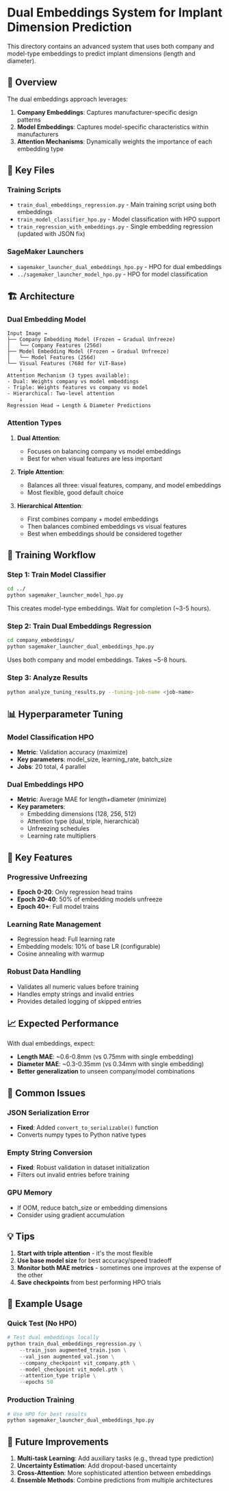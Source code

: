 # Dual Embeddings System for Implant Dimension Prediction

This directory contains an advanced system that uses both company and model-type embeddings to predict implant dimensions (length and diameter).

## 🚀 Overview

The dual embeddings approach leverages:
1. **Company Embeddings**: Captures manufacturer-specific design patterns
2. **Model Embeddings**: Captures model-specific characteristics within manufacturers
3. **Attention Mechanisms**: Dynamically weights the importance of each embedding type

## 📁 Key Files

### Training Scripts
- `train_dual_embeddings_regression.py` - Main training script using both embeddings
- `train_model_classifier_hpo.py` - Model classification with HPO support
- `train_regression_with_embeddings.py` - Single embedding regression (updated with JSON fix)

### SageMaker Launchers
- `sagemaker_launcher_dual_embeddings_hpo.py` - HPO for dual embeddings
- `../sagemaker_launcher_model_hpo.py` - HPO for model classification

## 🏗️ Architecture

### Dual Embedding Model
```
Input Image → 
├── Company Embedding Model (Frozen → Gradual Unfreeze)
│   └── Company Features (256d)
├── Model Embedding Model (Frozen → Gradual Unfreeze)
│   └── Model Features (256d)
└── Visual Features (768d for ViT-Base)
    ↓
Attention Mechanism (3 types available):
- Dual: Weights company vs model embeddings
- Triple: Weights features vs company vs model
- Hierarchical: Two-level attention
    ↓
Regression Head → Length & Diameter Predictions
```

### Attention Types

1. **Dual Attention**: 
   - Focuses on balancing company vs model embeddings
   - Best for when visual features are less important

2. **Triple Attention**: 
   - Balances all three: visual features, company, and model embeddings
   - Most flexible, good default choice

3. **Hierarchical Attention**: 
   - First combines company + model embeddings
   - Then balances combined embeddings vs visual features
   - Best when embeddings should be considered together

## 🎯 Training Workflow

### Step 1: Train Model Classifier
```bash
cd ../
python sagemaker_launcher_model_hpo.py
```
This creates model-type embeddings. Wait for completion (~3-5 hours).

### Step 2: Train Dual Embeddings Regression
```bash
cd company_embeddings/
python sagemaker_launcher_dual_embeddings_hpo.py
```
Uses both company and model embeddings. Takes ~5-8 hours.

### Step 3: Analyze Results
```bash
python analyze_tuning_results.py --tuning-job-name <job-name>
```

## 📊 Hyperparameter Tuning

### Model Classification HPO
- **Metric**: Validation accuracy (maximize)
- **Key parameters**: model_size, learning_rate, batch_size
- **Jobs**: 20 total, 4 parallel

### Dual Embeddings HPO
- **Metric**: Average MAE for length+diameter (minimize)
- **Key parameters**: 
  - Embedding dimensions (128, 256, 512)
  - Attention type (dual, triple, hierarchical)
  - Unfreezing schedules
  - Learning rate multipliers

## 🔧 Key Features

### Progressive Unfreezing
- **Epoch 0-20**: Only regression head trains
- **Epoch 20-40**: 50% of embedding models unfreeze
- **Epoch 40+**: Full model trains

### Learning Rate Management
- Regression head: Full learning rate
- Embedding models: 10% of base LR (configurable)
- Cosine annealing with warmup

### Robust Data Handling
- Validates all numeric values before training
- Handles empty strings and invalid entries
- Provides detailed logging of skipped entries

## 📈 Expected Performance

With dual embeddings, expect:
- **Length MAE**: ~0.6-0.8mm (vs 0.75mm with single embedding)
- **Diameter MAE**: ~0.3-0.35mm (vs 0.34mm with single embedding)
- **Better generalization** to unseen company/model combinations

## 🚨 Common Issues

### JSON Serialization Error
- **Fixed**: Added `convert_to_serializable()` function
- Converts numpy types to Python native types

### Empty String Conversion
- **Fixed**: Robust validation in dataset initialization
- Filters out invalid entries before training

### GPU Memory
- If OOM, reduce batch_size or embedding dimensions
- Consider using gradient accumulation

## 💡 Tips

1. **Start with triple attention** - it's the most flexible
2. **Use base model size** for best accuracy/speed tradeoff
3. **Monitor both MAE metrics** - sometimes one improves at the expense of the other
4. **Save checkpoints** from best performing HPO trials

## 📝 Example Usage

### Quick Test (No HPO)
```python
# Test dual embeddings locally
python train_dual_embeddings_regression.py \
    --train_json augmented_train.json \
    --val_json augmented_val.json \
    --company_checkpoint vit_company.pth \
    --model_checkpoint vit_model.pth \
    --attention_type triple \
    --epochs 50
```

### Production Training
```bash
# Use HPO for best results
python sagemaker_launcher_dual_embeddings_hpo.py
```

## 🔮 Future Improvements

1. **Multi-task Learning**: Add auxiliary tasks (e.g., thread type prediction)
2. **Uncertainty Estimation**: Add dropout-based uncertainty
3. **Cross-Attention**: More sophisticated attention between embeddings
4. **Ensemble Methods**: Combine predictions from multiple architectures
